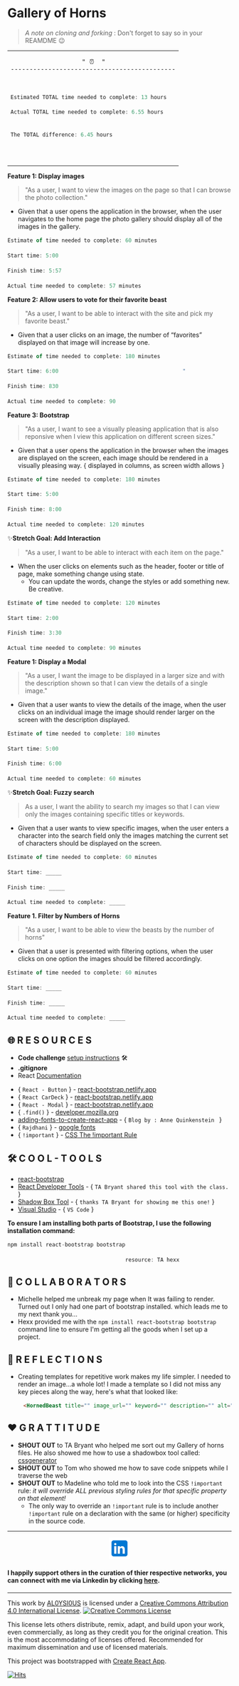 # Gallery of Horns

> *A note on cloning and forking* : Don't forget to say so in your REAMDME 😉

<table align="center"><tr><td>
<pre>
                   " ⏰  "
--------------------------------------------<br>

```javascript
Estimated TOTAL time needed to complete: 13 hours

Actual TOTAL time needed to complete: 6.55 hours


The TOTAL difference: 6.45 hours
```

</pre><p></p>
</td></tr></table>


**Feature 1: Display images**

> "As a user, I want to view the images on the page so that I can browse the photo collection."

+ Given that a user opens the application in the browser, when the user navigates to the home page  the photo gallery should display all of the images in the gallery.

```javascript
Estimate of time needed to complete: 60 minutes                      
                                                         
Start time: 5:00                                          
                                                          
Finish time: 5:57                                       
                                                            
Actual time needed to complete: 57 minutes                 
```

**Feature 2: Allow users to vote for their favorite beast**

>  "As a user, I want to be able to interact with the site and pick my favorite beast."

+ Given that a user clicks on an image, the number of “favorites” displayed on that image will increase by one.

```javascript
Estimate of time needed to complete: 180 minutes                     

Start time: 6:00                                       " 
                                                      
Finish time: 830                                       
                                                        
Actual time needed to complete: 90
```

**Feature 3: Bootstrap**

> "As a user, I want to see a visually pleasing application that is also reponsive when I view this application on different screen sizes."

+ Given that a user opens the application in the browser when the images are displayed on the screen, each image should be rendered in a visually pleasing way. { displayed in columns, as screen width allows }

```javascript
Estimate of time needed to complete: 180 minutes                   

Start time: 5:00                                 
                                                  
Finish time: 8:00                            
                                                 
Actual time needed to complete: 120 minutes      
```

✨**Stretch Goal: Add Interaction**

> "As a user, I want to be able to interact with each item on the page."

+ When the user clicks on elements such as the header, footer or title of page, make something change using state.
  + You can update the words, change the styles or add something new. Be creative.

```javascript
Estimate of time needed to complete: 120 minutes                         

Start time: 2:00

Finish time: 3:30

Actual time needed to complete: 90 minutes
```

**Feature 1: Display a Modal**

> "As a user, I want the image to be displayed in a larger size and with the description shown so that I can view the details of a single image."
 
+ Given that a user wants to view the details of the image, when the user clicks on an individual image the image should render larger on the screen with the description displayed.

```javascript
Estimate of time needed to complete: 180 minutes                         

Start time: 5:00

Finish time: 6:00

Actual time needed to complete: 60 minutes
```

✨**Stretch Goal: Fuzzy search**

> As a user, I want the ability to search my images so that I can view only the images containing specific titles or keywords.

+ Given that a user wants to view specific images, when the user enters a character into the search field only the images matching the current set of characters should be displayed on the screen.

```javascript
Estimate of time needed to complete: 60 minutes                           

Start time: _____

Finish time: _____

Actual time needed to complete: _____
```

**Feature 1. Filter by Numbers of Horns**

> "As a user, I want to be able to view the beasts by the number of horns"    

+ Given that a user is presented with filtering options, when the user clicks on one option the images should be filtered accordingly.

```javascript
Estimate of time needed to complete: 60 minutes                         
                                                         
Start time: _____                                                  
                                                               
Finish time: _____                                             
                                                                 
Actual time needed to complete: _____ 
```


## 🌐 R E S O U R C E S

* **Code challenge** [setup instructions](https://codefellows.github.io/setup-guide/code-301/3-code-challenges) 🛠️
* **.gitignore**
* React [Documentation](https://reactjs.org/docs/getting-started.html)

+ { `React - Button` } - [react-bootstrap.netlify.app](https://react-bootstrap.netlify.app/components/buttons/)
+ { `React CarDeck` } - [react-bootstrap.netlify.app](https://react-bootstrap.netlify.app/components/cards/)
+ { `React - Modal` } - [react-bootstrap.netlify.app](https://react-bootstrap.netlify.app/components/modal/#modals)
+ { `.find()` } - [developer.mozilla.org](https://developer.mozilla.org/en-US/docs/Web/JavaScript/Reference/Global_Objects/Array/find)
+ [adding-fonts-to-create-react-app](https://dev.to/annequinkenstein/adding-fonts-to-create-react-app-3ed7) - { `Blog by : Anne Quinkenstein ` }
+ { `Rajdhani` } - [google fonts](https://fonts.google.com/specimen/Rajdhani?preview.text_type=custom)
+ { `!important` } - [CSS The !important Rule](https://www.w3schools.com/css/css_important.asp) 


## 🛠️ C O O L - T O O L S

+ [react-bootstrap](https://react-bootstrap.github.io/)
+ [React Developer Tools](https://chrome.google.com/webstore/detail/react-developer-tools/fmkadmapgofadopljbjfkapdkoienihi/related) - { `TA Bryant shared this tool with the class.` }
+ [Shadow Box Tool](cssgenerator) - { `thanks TA Bryant for showing me this one!` }
+ [Visual Studio](https://code.visualstudio.com/) - { `VS Code` }

**To ensure I am installing both parts of Bootstrap, I use the following installation command:**

````javascript
npm install react-bootstrap bootstrap

                                     resource: TA hexx
````

## 👥 C O L L A B O R A T O R S

* Michelle helped me unbreak my page when It was failing to render. Turned out I only had one part of bootstrap installed. which leads me to my next thank you...
* Hexx provided me with the `npm install react-bootstrap bootstrap` command line to ensure I'm getting all the goods when I set up a project.

## 🤔 R E F L E C T I O N S

* Creating templates for repetitive work makes my life simpler. I needed to render an image...a whole lot! I made a template so I did not miss any key pieces along the way, here's what that looked like:

````html
     <HornedBeast title="" image_url="" keyword="" description="" alt="" />
````

## ❤️ G R A T T I T U D E

+ **SHOUT OUT** to TA Bryant who helped me sort out my Gallery of horns files. He also showed me how to use a shadowbox tool called: [cssgenerator](https://cssgenerator.org/box-shadow-css-generator.html)
+ **SHOUT OUT** to Tom who showed me how to save code snippets while I traverse the web
+ **SHOUT OUT** to Madeline who told me to look into the CSS `!important` rule: *it will override ALL previous styling rules for that specific property on that element!*
  + The only way to override an `!important` rule is to include another `!important` rule on a declaration with the same (or higher) specificity in the source code.
---

<p align="center">
<img src="https://github.com/AL0YSI0US/AL0YSI0US/blob/main/img/linkedin.png?raw=true" height="auto" width="auto">
</p>

#### I happily support others in the curation of thier respective networks, you can connect with me via Linkedin by clicking [here](https://www.linkedin.com/in/a-todd-charliemike/).

---

This work by [AL0YSI0US](https://github.com/AL0YSI0US/) is licensed under a [Creative Commons Attribution 4.0 International License](http://creativecommons.org/licenses/by/4.0/). [![Creative Commons License](https://camo.githubusercontent.com/72af7c8e70a45c471163e803748d0338b3b2b52f6b040804e549e4163de72a58/68747470733a2f2f692e6372656174697665636f6d6d6f6e732e6f72672f6c2f62792f342e302f38387833312e706e67)](http://creativecommons.org/licenses/by/4.0/)

This license lets others distribute, remix, adapt, and build upon your work, even commercially, as long as they credit you for the original creation. This is the most accommodating of licenses offered. Recommended for maximum dissemination and use of licensed materials.

This project was bootstrapped with [Create React App](https://github.com/facebook/create-react-app).

[![Hits](https://hits.seeyoufarm.com/api/count/incr/badge.svg?url=https%3A%2F%2Fgithub.com%2FAL0YSI0US%2Fgallery-of-horns&count_bg=%23FF0090&title_bg=%23555555&icon=counter-strike.svg&icon_color=%23E7E7E7&title=hits&edge_flat=false)](https://hits.seeyoufarm.com)
